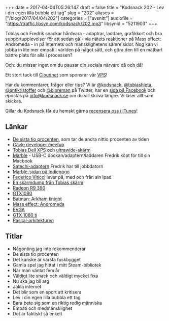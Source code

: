 +++
date = 2017-04-04T05:26:14Z
draft = false
title = "Kodsnack 202 - Lev i din egen lilla bubbla ett tag"
slug = "202"
aliases = ["/blog/2017/04/04/202"]
categories = ["avsnitt"]
audiofile = "https://traffic.libsyn.com/kodsnack/202.mp3"
libsynid = "5211903"
+++

Tobias och Fredrik snackar hårdvara - adaptrar, laddare, grafikkort och bra supportupplevelser för att sedan gå - via nätets reaktioner på Mass effect: Andromeda - in på internets och mänsklighetens sämre sidor. Nog kan vi jobba in lite mer empati i världen på något sätt, och göra den till en mätbart bättre plats för alla i processen?

Och: du missar inget om du pausar din sociala närvaro då och då!

Ett stort tack till [Cloudnet](http://www.cloudnet.se) som sponsrar vår [VPS](http://en.wikipedia.org/wiki/Virtual_private_server)!

Har du kommentarer, frågor eller tips? Vi är [@kodsnack](https://www.twitter.com/kodsnack), [@tobiashieta](https://www.twitter.com/tobiashieta), [@antikristoffer](https://www.twitter.com/antikristoffer) och [@bjoreman](https://www.twitter.com/bjoreman) på Twitter, har en [sida på Facebook](https://www.facebook.com/kodsnack) och epostas på [info@kodsnack.se](mailto:info@kodsnack.se) om du vill skriva längre. Vi läser allt som skickas.

Gillar du Kodsnack får du hemskt gärna [recensera oss i iTunes](http://itunes.apple.com/se/podcast/kodsnack/id561631498?l=en)!

## Länkar ##
* [De sista tio procenten](https://en.wikipedia.org/wiki/Ninety-ninety_rule), som tar de andra nittio procenten av tiden
* [Gävle developer meetup](https://www.meetup.com/Gavle-Developer-Meetup/)
* [Tobias Dell XPS](https://kodsnack.se/184/) och [ultrawide-skärm](https://www.acer.com/ac/en/US/content/series/xr)
* [Marble](https://www.mofily.com/products/marbledcs1) - USB-C dockan/adaptern/laddaren Fredrik köpt för till sin Macbook
* [Satechi-adaptern](http://www.satechi.net/index.php/metallic-series/satechi-slim-aluminum-type-c-multi-port-adapter-with-type-c-charging-port-4k-hdmi-video-output-and-2-usb-3-0-ports-space-gray) Fredrik har till jobbdatorn
* [Marble-sidan på Indiegogo](https://www.indiegogo.com/projects/marble-a-portable-2-in-1-usb-c-dock-charger-apple/x/4137235#/comments)
* [Federico Viticci](https://www.macstories.net/author/viticci/) lever på, med och från sin Ipad
* [En skärmdump från Tobias skärm](https://www.bjoreman.com/images/meandromeda.png)
* [Radeon R9 390](https://en.wikipedia.org/wiki/AMD_Radeon_Rx_300_series)
* [GTX1080](https://www.nvidia.com/en-us/geforce/products/10series/geforce-gtx-1080/)
* [Batman: Arkham knight](https://en.wikipedia.org/wiki/Batman:_Arkham_Knight)
* [Mass effect: Andromeda](https://en.wikipedia.org/wiki/Mass_Effect:_Andromeda)
* [EVGA](https://en.wikipedia.org/wiki/EVGA_Corporation)
* [GTX 1080 ti](https://www.nvidia.com/en-us/geforce/products/10series/geforce-gtx-1080-ti/)
* [Pascal-arkitekturen](https://en.wikipedia.org/wiki/Pascal_%28microarchitecture%29)

## Titlar ##
* Någonting jag inte rekommenderar
* De sista tio procenten
* Det kanske är värsta fuskbygget
* Gamla spel jag hittat i mitt Steam-bibliotek
* När man väntat fem år
* Väldigt lite snack och väldigt mycket fixa
* Nu ska jag bli arg
* Jäkla internet
* Det blir som en sport att kritisera
* Lev i din egen lilla bubbla ett tag
* Bara bete sig som en riktig redig människa
* Empati och medmänsklighet
* Det är faktiskt så enkelt
